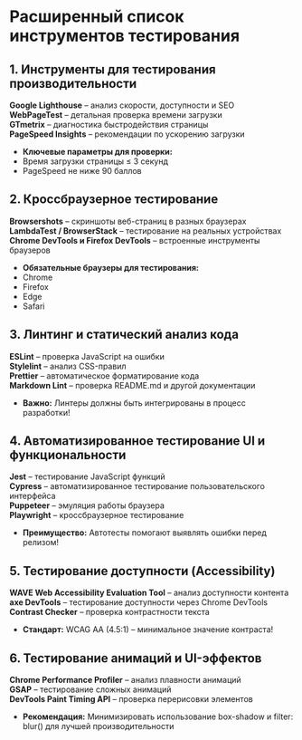 # Расширенный список инструментов тестирования

## 1. Инструменты для тестирования производительности
**Google Lighthouse** – анализ скорости, доступности и SEO  
**WebPageTest** – детальная проверка времени загрузки  
**GTmetrix** – диагностика быстродействия страницы  
**PageSpeed Insights** – рекомендации по ускорению загрузки  

- **Ключевые параметры для проверки:**  
- Время загрузки страницы ≤ 3 секунд  
- PageSpeed не ниже 90 баллов  

## 2. Кроссбраузерное тестирование
**Browsershots** – скриншоты веб-страниц в разных браузерах  
**LambdaTest / BrowserStack** – тестирование на реальных устройствах  
**Chrome DevTools и Firefox DevTools** – встроенные инструменты браузеров  

- **Обязательные браузеры для тестирования:**  
- Chrome  
- Firefox  
- Edge  
- Safari  

## 3. Линтинг и статический анализ кода
**ESLint** – проверка JavaScript на ошибки  
**Stylelint** – анализ CSS-правил  
**Prettier** – автоматическое форматирование кода  
**Markdown Lint** – проверка README.md и другой документации  

- **Важно:** Линтеры должны быть интегрированы в процесс разработки!  

## 4. Автоматизированное тестирование UI и функциональности
**Jest** – тестирование JavaScript функций  
**Cypress** – автоматизированное тестирование пользовательского интерфейса  
**Puppeteer** – эмуляция работы браузера  
**Playwright** – кроссбраузерное тестирование  

- **Преимущество:** Автотесты помогают выявлять ошибки перед релизом!  

## 5. Тестирование доступности (Accessibility)
**WAVE Web Accessibility Evaluation Tool** – анализ доступности контента  
**axe DevTools** – тестирование доступности через Chrome DevTools  
**Contrast Checker** – проверка контрастности текста  

- **Стандарт:** WCAG AA (4.5:1) – минимальное значение контраста!  

## 6. Тестирование анимаций и UI-эффектов
**Chrome Performance Profiler** – анализ плавности анимаций  
**GSAP** – тестирование сложных анимаций  
**DevTools Paint Timing API** – проверка перерисовки элементов  

- **Рекомендация:** Минимизировать использование box-shadow и filter: blur() для лучшей производительности